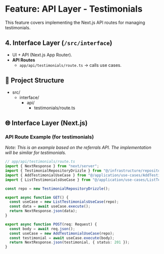 # Feature: API Layer - Testimonials

This feature covers implementing the Next.js API routes for managing testimonials.

## 4. Interface Layer (`/src/interface`)

- UI + API (Next.js App Router).
- **API Routes**
  - `app/api/testimonials/route.ts` → calls use cases.

## 📂 Project Structure

- src/
  - interface/
    - api/
      - testimonials/route.ts

## 🌐 Interface Layer (Next.js)

### API Route Example (for testimonials)

*Note: This is an example based on the referrals API. The implementation will be similar for testimonials.*

```ts
// app/api/testimonials/route.ts
import { NextResponse } from "next/server";
import { TestimonialRepositoryDrizzle } from "@/infrastructure/repositories/TestimonialRepositoryDrizzle";
import { AddTestimonialUseCase } from "@/application/use-cases/AddTestimonialUseCase";
import { ListTestimonialsUseCase } from "@/application/use-cases/ListTestimonialsUseCase";

const repo = new TestimonialRepositoryDrizzle();

export async function GET() {
  const useCase = new ListTestimonialsUseCase(repo);
  const data = await useCase.execute();
  return NextResponse.json(data);
}

export async function POST(req: Request) {
  const body = await req.json();
  const useCase = new AddTestimonialUseCase(repo);
  const testimonial = await useCase.execute(body);
  return NextResponse.json(testimonial, { status: 201 });
}
```
